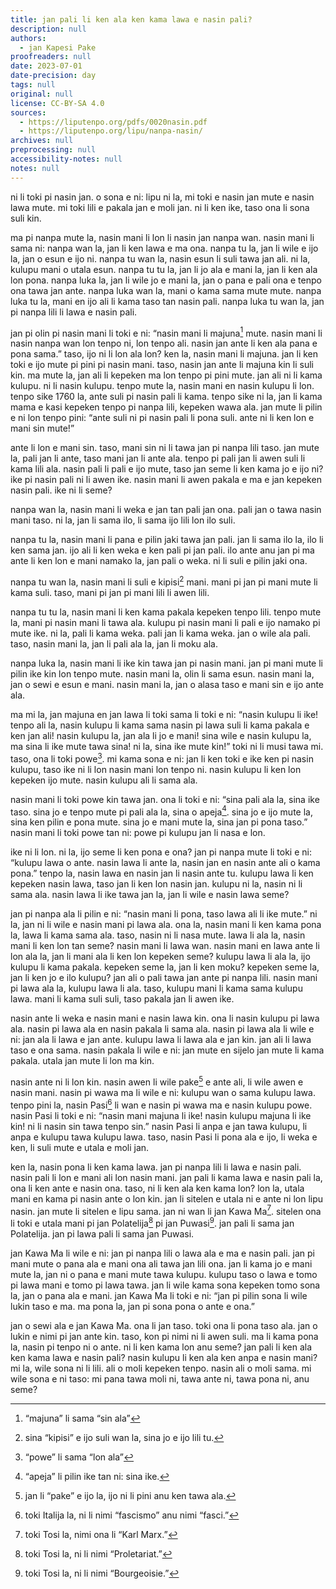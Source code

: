 ```yaml
---
title: jan pali li ken ala ken kama lawa e nasin pali?
description: null
authors:
  - jan Kapesi Pake
proofreaders: null
date: 2023-07-01
date-precision: day
tags: null
original: null
license: CC-BY-SA 4.0
sources:
  - https://liputenpo.org/pdfs/0020nasin.pdf
  - https://liputenpo.org/lipu/nanpa-nasin/
archives: null
preprocessing: null
accessibility-notes: null
notes: null
---
```


ni li toki pi nasin jan. o sona e ni: lipu ni la, mi toki e nasin jan mute e nasin lawa mute. mi toki lili e pakala jan e moli jan. ni li ken ike, taso ona li sona suli kin.

ma pi nanpa mute la, nasin mani li lon li nasin jan nanpa wan. nasin mani li sama ni: nanpa wan la, jan li ken lawa e ma ona. nanpa tu la, jan li wile e ijo la, jan o esun e ijo ni. nanpa tu wan la, nasin esun li suli tawa jan ali. ni la, kulupu mani o utala esun. nanpa tu tu la, jan li jo ala e mani la, jan li ken ala lon pona. nanpa luka la, jan li wile jo e mani la, jan o pana e pali ona e tenpo ona tawa jan ante. nanpa luka wan la, mani o kama sama mute mute. nanpa luka tu la, mani en ijo ali li kama taso tan nasin pali. nanpa luka tu wan la, jan pi nanpa lili li lawa e nasin pali.

jan pi olin pi nasin mani li toki e ni: “nasin mani li majuna[^1] mute. nasin mani li nasin nanpa wan lon tenpo ni, lon tenpo ali. nasin jan ante li ken ala pana e pona sama.” taso, ijo ni li lon ala lon? ken la, nasin mani li majuna. jan li ken toki e ijo mute pi pini pi nasin mani. taso, nasin jan ante li majuna kin li suli kin. ma mute la, jan ali li kepeken ma lon tenpo pi pini mute. jan ali ni li kama kulupu. ni li nasin kulupu. tenpo mute la, nasin mani en nasin kulupu li lon. tenpo sike 1760 la, ante suli pi nasin pali li kama. tenpo sike ni la, jan li kama mama e kasi kepeken tenpo pi nanpa lili, kepeken wawa ala. jan mute li pilin e ni lon tenpo pini: “ante suli ni pi nasin pali li pona suli. ante ni li ken lon e mani sin mute!”

[^1]: “majuna” li sama “sin ala”

ante li lon e mani sin. taso, mani sin ni li tawa jan pi nanpa lili taso. jan mute la, pali jan li ante, taso mani jan li ante ala. tenpo pi pali jan li awen suli li kama lili ala. nasin pali li pali e ijo mute, taso jan seme li ken kama jo e ijo ni? ike pi nasin pali ni li awen ike. nasin mani li awen pakala e ma e jan kepeken nasin pali. ike ni li seme?

nanpa wan la, nasin mani li weka e jan tan pali jan ona. pali jan o tawa nasin mani taso. ni la, jan li sama ilo, li sama ijo lili lon ilo suli.

nanpa tu la, nasin mani li pana e pilin jaki tawa jan pali. jan li sama ilo la, ilo li ken sama jan. ijo ali li ken weka e ken pali pi jan pali. ilo ante anu jan pi ma ante li ken lon e mani namako la, jan pali o weka. ni li suli e pilin jaki ona.

nanpa tu wan la, nasin mani li suli e kipisi[^2] mani. mani pi jan pi mani mute li kama suli. taso, mani pi jan pi mani lili li awen lili.

nanpa tu tu la, nasin mani li ken kama pakala kepeken tenpo lili. tenpo mute la, mani pi nasin mani li tawa ala. kulupu pi nasin mani li pali e ijo namako pi mute ike. ni la, pali li kama weka. pali jan li kama weka. jan o wile ala pali. taso, nasin mani la, jan li pali ala la, jan li moku ala.

[^2]: sina “kipisi” e ijo suli wan la, sina jo e ijo lili tu.

nanpa luka la, nasin mani li ike kin tawa jan pi nasin mani. jan pi mani mute li pilin ike kin lon tenpo mute. nasin mani la, olin li sama esun. nasin mani la, jan o sewi e esun e mani. nasin mani la, jan o alasa taso e mani sin e ijo ante ala.

ma mi la, jan majuna en jan lawa li toki sama li toki e ni: “nasin kulupu li ike! tenpo ali la, nasin kulupu li kama sama nasin pi lawa suli li kama pakala e ken jan ali! nasin kulupu la, jan ala li jo e mani! sina wile e nasin kulupu la, ma sina li ike mute tawa sina! ni la, sina ike mute kin!” toki ni li musi tawa mi. taso, ona li toki powe[^3]. mi kama sona e ni: jan li ken toki e ike ken pi nasin kulupu, taso ike ni li lon nasin mani lon tenpo ni. nasin kulupu li ken lon kepeken ijo mute. nasin kulupu ali li sama ala.

nasin mani li toki powe kin tawa jan. ona li toki e ni: “sina pali ala la, sina ike taso. sina jo e tenpo mute pi pali ala la, sina o apeja[^4]. sina jo e ijo mute la, sina ken pilin e pona mute. sina jo e mani mute la, sina jan pi pona taso.” nasin mani li toki powe tan ni: powe pi kulupu jan li nasa e lon.

ike ni li lon. ni la, ijo seme li ken pona e ona? jan pi nanpa mute li toki e ni: “kulupu lawa o ante. nasin lawa li ante la, nasin jan en nasin ante ali o kama pona.” tenpo la, nasin lawa en nasin jan li nasin ante tu. kulupu lawa li ken kepeken nasin lawa, taso jan li ken lon nasin jan. kulupu ni la, nasin ni li sama ala. nasin lawa li ike tawa jan la, jan li wile e nasin lawa seme?

[^3]: “powe” li sama “lon ala”
[^4]: “apeja” li pilin ike tan ni: sina ike.

jan pi nanpa ala li pilin e ni: “nasin mani li pona, taso lawa ali li ike mute.” ni la, jan ni li wile e nasin mani pi lawa ala. ona la, nasin mani li ken kama pona la, lawa li kama sama ala. taso, nasin ni li nasa mute. lawa li ala la, nasin mani li ken lon tan seme? nasin mani li lawa wan. nasin mani en lawa ante li lon ala la, jan li mani ala li ken lon kepeken seme? kulupu lawa li ala la, ijo kulupu li kama pakala. kepeken seme la, jan li ken moku? kepeken seme la, jan li ken jo e ilo kulupu? jan ali o pali tawa jan ante pi nanpa lili. nasin mani pi lawa ala la, kulupu lawa li ala. taso, kulupu mani li kama sama kulupu lawa. mani li kama suli suli, taso pakala jan li awen ike.

nasin ante li weka e nasin mani e nasin lawa kin. ona li nasin kulupu pi lawa ala. nasin pi lawa ala en nasin pakala li sama ala. nasin pi lawa ala li wile e ni: jan ala li lawa e jan ante. kulupu lawa li lawa ala e jan kin. jan ali li lawa taso e ona sama. nasin pakala li wile e ni: jan mute en sijelo jan mute li kama pakala. utala jan mute li lon ma kin.

nasin ante ni li lon kin. nasin awen li wile pake[^5] e ante ali, li wile awen e nasin mani. nasin pi wawa ma li wile e ni: kulupu wan o sama kulupu lawa. tenpo pini la, nasin Pasi[^6] li wan e nasin pi wawa ma e nasin kulupu powe. nasin Pasi li toki e ni: “nasin mani majuna li ike! nasin kulupu majuna li ike kin! ni li nasin sin tawa tenpo sin.” nasin Pasi li anpa e jan tawa kulupu, li anpa e kulupu tawa kulupu lawa. taso, nasin Pasi li pona ala e ijo, li weka e ken, li suli mute e utala e moli jan.

[^5]: jan li “pake” e ijo la, ijo ni li pini anu ken tawa ala.
[^6]: toki Italija la, ni li nimi “fascismo” anu nimi “fasci.”

ken la, nasin pona li ken kama lawa. jan pi nanpa lili li lawa e nasin pali. nasin pali li lon e mani ali lon nasin mani. jan pali li kama lawa e nasin pali la, ona li ken ante e nasin ona. taso, ni li ken ala ken kama lon? lon la, utala mani en kama pi nasin ante o lon kin. jan li sitelen e utala ni e ante ni lon lipu nasin. jan mute li sitelen e lipu sama. jan ni wan li jan Kawa Ma[^7]. sitelen ona li toki e utala mani pi jan Polatelija[^8] pi jan Puwasi[^9]. jan pali li sama jan Polatelija. jan pi lawa pali li sama jan Puwasi.

jan Kawa Ma li wile e ni: jan pi nanpa lili o lawa ala e ma e nasin pali. jan pi mani mute o pana ala e mani ona ali tawa jan lili ona. jan li kama jo e mani mute la, jan ni o pana e mani mute tawa kulupu. kulupu taso o lawa e tomo pi lawa mani e tomo pi lawa tawa. jan li wile kama sona kepeken tomo sona la, jan o pana ala e mani. jan Kawa Ma li toki e ni: “jan pi pilin sona li wile lukin taso e ma. ma pona la, jan pi sona pona o ante e ona.”

jan o sewi ala e jan Kawa Ma. ona li jan taso. toki ona li pona taso ala. jan o lukin e nimi pi jan ante kin. taso, kon pi nimi ni li awen suli. ma li kama pona la, nasin pi tenpo ni o ante. ni li ken kama lon anu seme? jan pali li ken ala ken kama lawa e nasin pali? nasin kulupu li ken ala ken anpa e nasin mani? mi la, wile sona ni li lili. ali o moli kepeken tenpo. nasin ali o moli sama. mi wile sona e ni taso: mi pana tawa moli ni, tawa ante ni, tawa pona ni, anu seme?

[^7]: toki Tosi la, nimi ona li “Karl Marx.”
[^8]: toki Tosi la, ni li nimi “Proletariat.”
[^9]: toki Tosi la, ni li nimi “Bourgeoisie.”